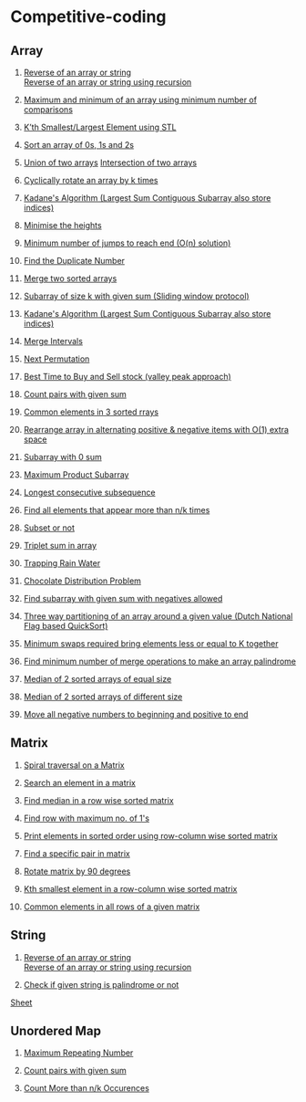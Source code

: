 # Competitive-coding

## Array
1. <a href="https://practice.geeksforgeeks.org/problems/reverse-a-string/1">Reverse of an array or string</a>
   <br><a href="https://www.geeksforgeeks.org/write-a-program-to-reverse-an-array-or-string/">Reverse of an array or string using recursion</a>

2. <a href="https://www.geeksforgeeks.org/maximum-and-minimum-in-an-array/">Maximum and minimum of an array using minimum number of comparisons</a>

3. <a href="https://www.geeksforgeeks.org/kth-smallestlargest-element-using-stl/">K’th Smallest/Largest Element using STL</a>

4. <a href="https://practice.geeksforgeeks.org/problems/sort-an-array-of-0s-1s-and-2s4231/1">Sort an array of 0s, 1s and 2s</a>

5. <a href="https://practice.geeksforgeeks.org/problems/union-of-two-arrays/0">Union of two arrays</a>
   <a href="">Intersection of two arrays</a>

6. <a href="https://practice.geeksforgeeks.org/viewSol.php?subId=f77f1e97d89b4cca7b43e7cc019f872a&pid=703298&user=muskan278">Cyclically rotate an array by k times</a>

7. <a href="https://www.geeksforgeeks.org/largest-sum-contiguous-subarray/">Kadane's Algorithm (Largest Sum Contiguous Subarray also store indices)</a>

8. <a href="https://www.geeksforgeeks.org/minimize-the-maximum-difference-between-the-heights/">Minimise the heights</a>

9. <a href="https://www.geeksforgeeks.org/minimum-number-jumps-reach-endset-2on-solution/">Minimum number of jumps to reach end (O(n) solution)</a>

10. <a href="https://leetcode.com/problems/find-the-duplicate-number/">Find the Duplicate Number</a>

11. <a href="https://practice.geeksforgeeks.org/problems/merge-two-sorted-arrays5135/1">Merge two sorted arrays</a>

12. <a href="https://www.geeksforgeeks.org/subarray-of-size-k-with-given-sum/">Subarray of size k with given sum (Sliding window protocol)</a>

13. <a href="https://www.geeksforgeeks.org/largest-sum-contiguous-subarray/">Kadane's Algorithm (Largest Sum Contiguous Subarray also store indices)</a>

14. <a href="https://leetcode.com/problems/merge-intervals/">Merge Intervals</a>

15. <a href="https://leetcode.com/problems/next-permutation/">Next Permutation</a>

<!-- 16. <a href="">Count Inversion</a> -->

17. <a href="https://leetcode.com/problems/best-time-to-buy-and-sell-stock/">Best Time to Buy and Sell stock (valley peak approach)</a>

18. <a href="https://practice.geeksforgeeks.org/problems/count-pairs-with-given-sum5022/1#">Count pairs with given sum</a>

19. <a href="https://practice.geeksforgeeks.org/problems/common-elements1132/1">Common elements in 3 sorted rrays</a>

20. <a href="https://www.geeksforgeeks.org/rearrange-array-in-alternating-positive-negative-items-with-o1-extra-space-set-2/">Rearrange array in alternating positive & negative items with O(1) extra space</a>

21. <a href="https://practice.geeksforgeeks.org/problems/subarray-with-0-sum-1587115621/1">Subarray with 0 sum</a>

<!-- 22. <a href="">Factorial of large number</a> -->

23. <a href="https://practice.geeksforgeeks.org/problems/maximum-product-subarray3604/1">Maximum Product Subarray</a>

24. <a href="https://practice.geeksforgeeks.org/problems/longest-consecutive-subsequence/0">Longest consecutive subsequence </a>

<!-- 25. <a href="">Largest increasing subsequence of consecutive integers</a> -->

26. <a href="https://www.geeksforgeeks.org/given-an-array-of-of-size-n-finds-all-the-elements-that-appear-more-than-nk-times/">Find all elements that appear more than n/k times</a>

<!-- 27. <a href="">Maximum profit by buying and selling a share atmost twice</a> -->

28. <a href="https://practice.geeksforgeeks.org/problems/array-subset-of-another-array/0">Subset or not</a>

29. <a href="https://practice.geeksforgeeks.org/problems/triplet-sum-in-array/0">Triplet sum in array</a>

30. <a href="https://practice.geeksforgeeks.org/problems/trapping-rain-water-1587115621/1">Trapping Rain Water </a>

31. <a href="https://practice.geeksforgeeks.org/problems/chocolate-distribution-problem/0">Chocolate Distribution Problem</a>

32. <a href="https://www.geeksforgeeks.org/find-subarray-with-given-sum-in-array-of-integers/">Find subarray with given sum with negatives allowed</a>

<!-- 33. <a href="">Smallest Subarray with sum greater than a given value</a> -->

34. <a href="https://www.geeksforgeeks.org/three-way-partitioning-of-an-array-around-a-given-range/">Three way partitioning of an array around a given value (Dutch National Flag based QuickSort)</a>

35. <a href="https://practice.geeksforgeeks.org/problems/minimum-swaps-required-to-bring-all-elements-less-than-or-equal-to-k-together4847/1">Minimum swaps required bring elements less or equal to K together</a>

36. <a href="https://www.geeksforgeeks.org/find-minimum-number-of-merge-operations-to-make-an-array-palindrome/">Find minimum number of merge operations to make an array palindrome</a>

37. <a href="https://www.geeksforgeeks.org/median-of-two-sorted-arrays/">Median of 2 sorted arrays of equal size</a>

38. <a href="https://leetcode.com/problems/median-of-two-sorted-arrays/">Median of 2 sorted arrays of different size</a>

39. <a href="https://www.geeksforgeeks.org/move-negative-numbers-beginning-positive-end-constant-extra-space/"> Move all negative numbers to beginning and positive to end</a>


<!-- 7. <a href=""></a> -->

## Matrix
1. <a href="https://practice.geeksforgeeks.org/problems/spirally-traversing-a-matrix/0">Spiral traversal on a Matrix</a>

2. <a href="https://leetcode.com/problems/search-a-2d-matrix/">Search an element in a matrix</a>

3. <a href="https://practice.geeksforgeeks.org/problems/median-in-a-row-wise-sorted-matrix1527/1">Find median in a row wise sorted matrix</a>

4. <a href="https://practice.geeksforgeeks.org/problems/row-with-max-1s0023/1">Find row with maximum no. of 1's</a>
 
5. <a href="https://practice.geeksforgeeks.org/problems/sorted-matrix/0">Print elements in sorted order using row-column wise sorted matrix</a>

<!-- 6. <a href="https://practice.geeksforgeeks.org/problems/max-rectangle/1">Maximum size rectangle</a> -->

7. <a href="https://www.geeksforgeeks.org/find-a-specific-pair-in-matrix/">Find a specific pair in matrix</a>

8. <a href="https://www.geeksforgeeks.org/rotate-a-matrix-by-90-degree-in-clockwise-direction-without-using-any-extra-space/">Rotate matrix by 90 degrees</a>

9. <a href="https://practice.geeksforgeeks.org/problems/kth-element-in-matrix/1">Kth smallest element in a row-column wise sorted matrix</a>

10. <a href="https://www.geeksforgeeks.org/common-elements-in-all-rows-of-a-given-matrix/">Common elements in all rows of a given matrix</a>


## String
1. <a href="https://practice.geeksforgeeks.org/problems/reverse-a-string/1">Reverse of an array or string</a>
   <br><a href="https://www.geeksforgeeks.org/write-a-program-to-reverse-an-array-or-string/">Reverse of an array or string using recursion</a>

2. <a href="https://practice.geeksforgeeks.org/problems/palindrome-string0817/1#">Check if given string is palindrome or not</a>

<a href="https://docs.google.com/spreadsheets/d/1sNQ4fN8QJIvOR842DedoHLrUroHtLVIgHNXpOet4N3w/edit?usp=sharing">Sheet</a>


## Unordered Map
1. <a href="https://practice.geeksforgeeks.org/problems/maximum-repeating-number4858/1#">Maximum Repeating Number</a>

2. <a href="https://practice.geeksforgeeks.org/problems/count-pairs-with-given-sum5022/1#">Count pairs with given sum</a>

3. <a href="https://practice.geeksforgeeks.org/viewSol.php?subId=6973530ad4effa2918a87d1266caf580&pid=700551&user=muskan278" >Count More than n/k Occurences</a>


